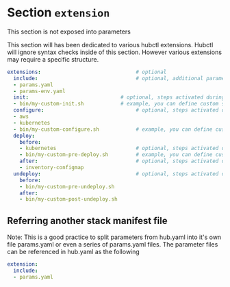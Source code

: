 # Section `extension`

This section is not exposed into parameters

This section will has been dedicated to various hubctl extensions. Hubctl will ignore syntax checks inside of this section. However various extensions may require a specific structure.

```yaml
extensions:                               # optional
  include:                                # optional, additional parameter files         
  - params.yaml 
  - params-env.yaml
  init:                              # optional, steps activated during `hubctl stack init`
  - bin/my-custom-init.sh            # example, you can define custom scripts here
  configure:                              # optional, steps activated during `hubctl stack configure`
  - aws
  - kubernetes
  - bin/my-custom-configure.sh            # example, you can define custom scripts here
  deploy:
    before:
    - kubernetes                          # optional, steps activated on `hubctl stack deploy` but before actual deployment of components
    - bin/my-custom-pre-deploy.sh         # example, you can define custom scripts here
    after:                                # optional, steps activated on `hubctl stack deploy` but after actual deployment of components
    - inventory-configmap               
  undeploy:                               # optional, steps activated during `hubctl stack undeploy`
    before:
    - bin/my-custom-pre-undeploy.sh
    after:
    - bin/my-custom-post-undeploy.sh
```

## Referring another stack manifest file

Note: This is a good practice to split parameters from hub.yaml into it's own file params.yaml or even a series of params.yaml files. The parameter files can be referenced in hub.yaml as the following

```yaml
extension:
  include:
  - params.yaml
```

